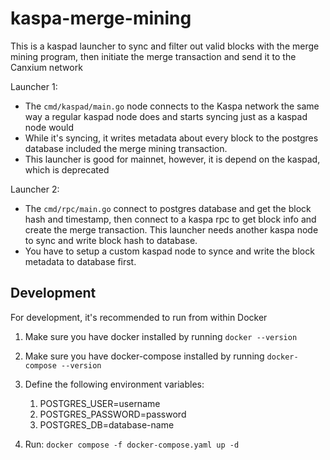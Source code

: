 kaspa-merge-mining
=====================

This is a kaspad launcher to sync and filter out valid blocks with the merge mining program, then initiate the merge transaction and send it to the Canxium network

Launcher 1:
* The `cmd/kaspad/main.go` node connects to the Kaspa network the same way a regular kaspad node does and starts syncing just as a kaspad node would
* While it's syncing, it writes metadata about every block to the postgres database included the merge mining transaction.
* This launcher is good for mainnet, however, it is depend on the kaspad, which is deprecated

Launcher 2:
* The `cmd/rpc/main.go` connect to postgres database and get the block hash and timestamp, then connect to a kaspa rpc to get block info and create the merge transaction. This launcher needs another kaspa node to sync and write block hash to database.
* You have to setup a custom kaspad node to synce and write the block metadata to database first.

Development
-----------

For development, it's recommended to run from within Docker

1. Make sure you have docker installed by running `docker --version`
2. Make sure you have docker-compose installed by running `docker-compose --version`
3. Define the following environment variables:
   1. POSTGRES_USER=username
   2. POSTGRES_PASSWORD=password
   3. POSTGRES_DB=database-name

4. Run: `docker compose -f docker-compose.yaml up -d`